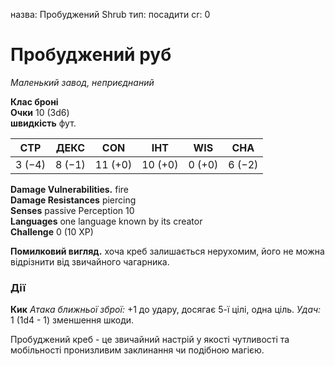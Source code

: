 назва: Пробуджений Shrub тип: посадити cr: 0

# Пробуджений руб
_Маленький завод, неприєднаний_

**Клас броні**    
**Очки** 10 (3d6)    
**швидкість** фут.

| СТР    | ДЕКС   | CON     | ІНТ     | WIS    | CHA    |
| ------ | ------ | ------- | ------- | ------ | ------ |
| 3 (−4) | 8 (−1) | 11 (+0) | 10 (+0) | 0 (+0) | 6 (−2) |

**Damage Vulnerabilities.** fire    
**Damage Resistances** piercing    
**Senses** passive Perception 10    
**Languages** one language known by its creator    
**Challenge** 0 (10 XP)

**Помилковий вигляд.** хоча креб залишається нерухомим, його не можна відрізнити від звичайного чагарника.

### Дії
**Кик** _Атака ближньої зброї:_ +1 до удару, досягає 5-ї цілі, одна ціль. _Удач:_ 1 (1d4 - 1) зменшення шкоди.

Пробуджений креб - це звичайний настрій у якості чутливості та мобільності пронизливим заклинання чи подібною магією. 